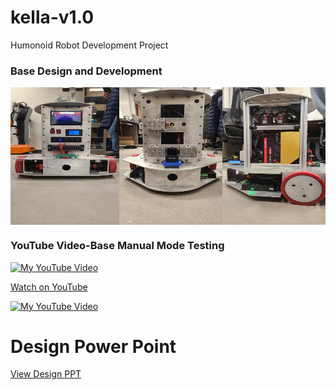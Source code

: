 # kella-v1.0
 Humonoid Robot Development Project

 ### Base Design and Development
 <div style="display: flex;">
 <img src="photos/image.png" alt="Example Image" width="180" height="220">
 <img src="photos/image2.png" alt="Example Image" width="170" height="220">
 <img src="photos/image4.png" alt="Example Image" width="170" height="220">
 </div>
 
 ### YouTube Video-Base Manual Mode Testing


[![My YouTube Video](http://img.youtube.com/vi/laG0K3bYE8s/0.jpg)](https://www.youtube.com/watch?v=laG0K3bYE8s)

[Watch on YouTube](https://www.youtube.com/watch?v=laG0K3bYE8s)

[![My YouTube Video](http://img.youtube.com/vi/bEIRYtwlFlk/0.jpg)](https://www.youtube.com/watch?v=bEIRYtwlFlk)

# Design Power Point 

[View Design PPT](photos/pdf.pdf)


